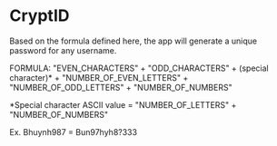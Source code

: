 # CryptID
Based on the formula defined here, the app will generate a unique password for any username.

FORMULA:
"EVEN_CHARACTERS" + "ODD_CHARACTERS" + (special character)* + "NUMBER_OF_EVEN_LETTERS" + "NUMBER_OF_ODD_LETTERS" + "NUMBER_OF_NUMBERS"

*Special character ASCII value = "NUMBER_OF_LETTERS" + "NUMBER_OF_NUMBERS"

Ex. Bhuynh987 = Bun97hyh8?333
